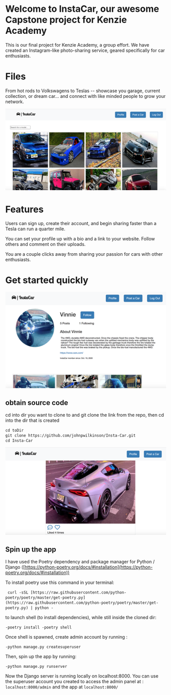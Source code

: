 # Welcome to InstaCar, our awesome Capstone project for Kenzie Academy

This is our final project for Kenzie Academy, a group effort. We have created an Instagram-like photo-sharing service, geared specifically for car enthusiasts.

# Files

From hot rods to Volkswagens to Teslas -- showcase you garage, current collection, or dream car... and connect with like minded people to grow your network.

![InstaCar1](https://github.com/johnpwilkinson/Insta-Car/blob/master/static/images/ic1.png?raw=true)

# Features

Users can sign up, create their account, and begin sharing faster than a Tesla can run a quarter mile.

You can set your profile up with a bio and a link to your website. Follow others and comment on their uploads.

You are a couple clicks away from sharing your passion for cars with other enthusiasts.

# Get started quickly

![Instacar2](https://github.com/johnpwilkinson/Insta-Car/blob/master/static/images/ic2.png?raw=true)

## obtain source code

cd into dir you want to clone to and git clone the link from the repo, then cd into the dir that is created

    cd toDir
    git clone https://github.com/johnpwilkinson/Insta-Car.git
    cd Insta-Car

![instacar3](https://github.com/johnpwilkinson/Insta-Car/blob/master/static/images/ic3.png?raw=true)

## Spin up the app

I have used the Poetry dependency and package manager for Python / Django ([https://python-poetry.org/docs/#installation](https://python-poetry.org/docs/#installation))

To install poetry use this command in your terminal:

     curl -sSL [https://raw.githubusercontent.com/python-poetry/poetry/master/get-poetry.py](https://raw.githubusercontent.com/python-poetry/poetry/master/get-poetry.py) | python -

to launch shell (to install dependencies), while still inside the cloned dir:

    -poetry install -poetry shell

Once shell is spawned, create admin account by running :

    -python manage.py createsuperuser

Then, spin up the app by running:

    -python manage.py runserver

Now the Django server is running locally on localhost:8000. You can use the superuser account you created to access the admin panel at : `localhost:8000/admin` and the app at `localhost:8000/`
